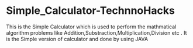 # Simple_Calculator-TechnnoHacks
This is the Simple Calculator which is used to perform the mathmatical algorithm problems like Addition,Substraction,Multiplication,Division etc . It is the Simple version of calculator and done by using JAVA
